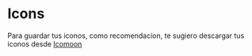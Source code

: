 # Icons

Para guardar tus iconos, como recomendacion, te sugiero descargar tus iconos desde [Icomoon](https://icomoon.io/app/)
